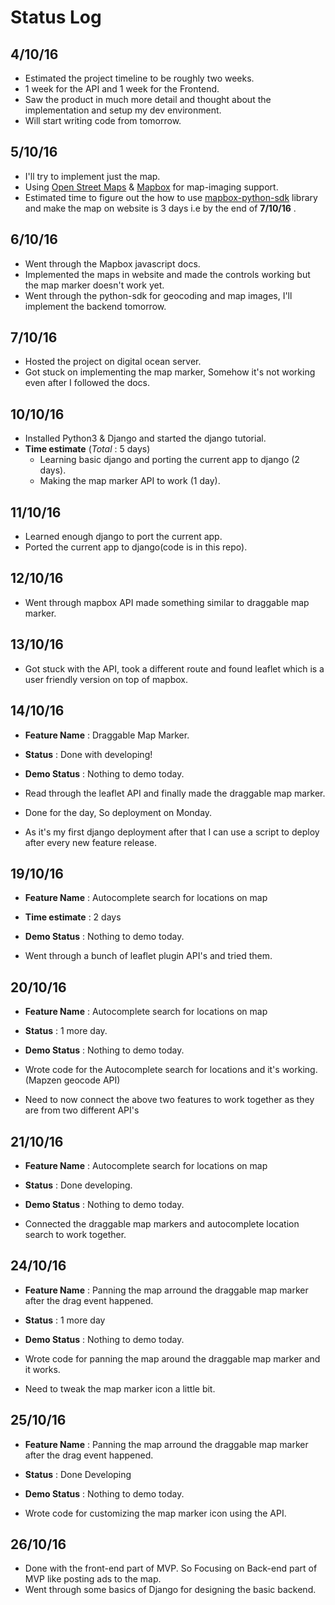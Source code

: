 # Status Log

## 4/10/16

* Estimated the project timeline to be roughly two weeks.
* 1 week for the API and 1 week for the Frontend.
* Saw the product in much more detail and thought about the implementation and setup my dev environment.
* Will start writing code from tomorrow.

## 5/10/16

* I'll try to implement just the map.
* Using [Open Street Maps](http://www.openstreetmap.org/about/) & [Mapbox](https://www.mapbox.com/) for map-imaging support.
* Estimated time to figure out the how to use [mapbox-python-sdk](https://github.com/mapbox/mapbox-sdk-py) library and make the map on website is 3 days i.e by the end of **7/10/16** .

## 6/10/16

* Went through the Mapbox javascript docs.
* Implemented the maps in website and made the controls working but the map marker doesn't work yet.
* Went through the python-sdk for geocoding and map images, I'll implement the backend tomorrow.

## 7/10/16

* Hosted the project on digital ocean server.
* Got stuck on implementing the map marker, Somehow it's not working even after I followed the docs.

## 10/10/16

* Installed Python3 & Django and started the django tutorial.
* **Time estimate** (*Total* : 5 days)
  * Learning basic django and porting the current app to django (2 days).
  * Making the map marker API to work (1 day).

## 11/10/16

* Learned enough django to port the current app.
* Ported the current app to django(code is in this repo).

## 12/10/16

* Went through mapbox API made something similar to draggable map marker.

## 13/10/16

* Got stuck with the API, took a different route and found leaflet which is a user friendly version on top of mapbox.

## 14/10/16

* **Feature Name** : Draggable Map Marker.
* **Status** : Done with developing!
* **Demo Status** : Nothing to demo today.

* Read through the leaflet API and finally made the draggable map marker.
* Done for the day, So deployment on Monday.
* As it's my first django deployment after that I can use a script to deploy after every new feature release.

## 19/10/16

* **Feature Name** : Autocomplete search for locations on map
* **Time estimate** : 2 days
* **Demo Status** : Nothing to demo today.

* Went through a bunch of leaflet plugin API's and tried them.

## 20/10/16

* **Feature Name** : Autocomplete search for locations on map
* **Status** : 1 more day.
* **Demo Status** : Nothing to demo today.

* Wrote code for the Autocomplete search for locations and it's working.(Mapzen geocode API)
* Need to now connect the above two features to work together as they are from two different API's

## 21/10/16

* **Feature Name** : Autocomplete search for locations on map
* **Status** : Done developing.
* **Demo Status** : Nothing to demo today.

* Connected the draggable map markers and autocomplete location search to work together.

## 24/10/16

* **Feature Name** : Panning the map arround the draggable map marker after the drag event happened.
* **Status** : 1 more day
* **Demo Status** : Nothing to demo today.

* Wrote code for panning the map around the draggable map marker and it works.
* Need to tweak the map marker icon a little bit.

## 25/10/16

* **Feature Name** : Panning the map arround the draggable map marker after the drag event happened.
* **Status** : Done Developing
* **Demo Status** : Nothing to demo today.

* Wrote code for customizing the map marker icon using the API.

## 26/10/16

* Done with the front-end part of MVP. So Focusing on Back-end part of MVP like posting ads to the map.
* Went through some basics of Django for designing the basic backend.


